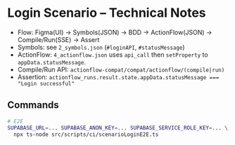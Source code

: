 # Login Scenario – Technical Notes

- Flow: Figma(UI) → Symbols(JSON) → BDD → ActionFlow(JSON) → Compile/Run(SSE) → Assert
- Symbols: see `2_symbols.json` (`#loginAPI`, `#statusMessage`)
- ActionFlow: `4_actionflow.json` uses `api_call` then `setProperty` to `appData.statusMessage`.
- Compile/Run API: `actionflow-compat/compat/actionflow/(compile|run)`
- Assertion: `actionflow_runs.result.state.appData.statusMessage === "Login successful"`

## Commands
```bash
# E2E
SUPABASE_URL=... SUPABASE_ANON_KEY=... SUPABASE_SERVICE_ROLE_KEY=... \
  npx ts-node src/scripts/ci/scenarioLoginE2E.ts
```
